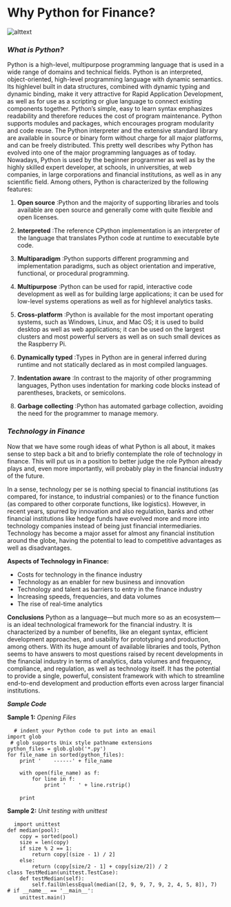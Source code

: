 Why Python for Finance?
=====================
![alttext](https://github.com/DragonflyStats/MA4128Assessment/blob/master/images/python_for_finance.png)

### *What is Python?*
Python is a high-level, multipurpose programming language that is used in a wide range of
domains and technical fields. Python is an interpreted, object-oriented, high-level programming language with dynamic semantics. Its highlevel built in data structures, combined with dynamic typing and dynamic binding, make it very attractive for Rapid Application Development, as well as for use as a scripting or glue language to connect existing components
together. Python’s simple, easy to learn syntax emphasizes readability and therefore reduces the cost of program
maintenance. Python supports modules and packages, which encourages program modularity and code reuse. The
Python interpreter and the extensive standard library are available in source or binary form without charge for all
major platforms, and can be freely distributed.
This pretty well describes why Python has evolved into one of the major programming
languages as of today. Nowadays, Python is used by the beginner programmer as well as
by the highly skilled expert developer, at schools, in universities, at web companies, in
large corporations and financial institutions, as well as in any scientific field.
Among others, Python is characterized by the following features:

1. **Open source**
:Python and the majority of supporting libraries and tools available are open source
and generally come with quite flexible and open licenses.

2. **Interpreted**
:The reference CPython implementation is an interpreter of the language that
translates Python code at runtime to executable byte code.

3. **Multiparadigm**
:Python supports different programming and implementation paradigms, such as
object orientation and imperative, functional, or procedural programming.

4. **Multipurpose**
:Python can be used for rapid, interactive code development as well as for building
large applications; it can be used for low-level systems operations as well as for highlevel
analytics tasks.

5. **Cross-platform**
:Python is available for the most important operating systems, such as Windows,
Linux, and Mac OS; it is used to build desktop as well as web applications; it can be
used on the largest clusters and most powerful servers as well as on such small
devices as the Raspberry Pi.

6. **Dynamically typed**
:Types in Python are in general inferred during runtime and not statically declared as
in most compiled languages.

7. **Indentation aware**
:In contrast to the majority of other programming languages, Python uses indentation
for marking code blocks instead of parentheses, brackets, or semicolons.

8. **Garbage collecting**
:Python has automated garbage collection, avoiding the need for the programmer to manage memory.

### *Technology in Finance*
Now that we have some rough ideas of what Python is all about, it makes sense to step back a bit and to briefly contemplate the role of technology in finance. This will put us in a position to better judge the role Python already plays and, even more importantly, will probably play in the financial industry of the future.

In a sense, technology per se is nothing special to financial institutions (as compared, for instance, to industrial companies) or to the finance function (as compared to other corporate functions, like logistics). However, in recent years, spurred by innovation and also regulation, banks and other financial institutions like hedge funds have evolved more and more into technology companies instead of being just financial intermediaries. Technology has become a major asset for almost any financial institution around the globe, having the potential to lead to competitive advantages as well as disadvantages.

**Aspects of Technology in Finance:**
- Costs for technology in the finance industry
- Technology as an enabler for new business and innovation
- Technology and talent as barriers to entry in the finance industry
- Increasing speeds, frequencies, and data volumes
- The rise of real-time analytics

**Conclusions**
Python as a language—but much more so as an ecosystem—is an ideal technological framework for the financial industry. It is characterized by a number of benefits, like an elegant syntax, efficient development approaches, and usability for prototyping and production, among others. With its huge amount of available libraries and tools, Python seems to have answers to most questions raised by recent developments in the financial industry in terms of analytics, data volumes and frequency, compliance, and regulation, as well as technology itself. It has the potential to provide a single, powerful, consistent framework with which to streamline end-to-end development and production efforts even across larger financial institutions.

***Sample Code***
 
**Sample 1:** *Opening Files*
<pre> <code> # indent your Python code to put into an email
import glob
 # glob supports Unix style pathname extensions
python_files = glob.glob('*.py')
for file_name in sorted(python_files):
    print '    ------' + file_name

    with open(file_name) as f:
        for line in f:
            print '    ' + line.rstrip()

    print </code> </pre> 
  
  **Sample 2:** *Unit testing with unittest*
<pre> <code> import unittest
def median(pool):
    copy = sorted(pool)
    size = len(copy)
    if size % 2 == 1:
        return copy[(size - 1) / 2]
    else:
        return (copy[size/2 - 1] + copy[size/2]) / 2
class TestMedian(unittest.TestCase):
    def testMedian(self):
        self.failUnlessEqual(median([2, 9, 9, 7, 9, 2, 4, 5, 8]), 7)
# if __name__ == '__main__':
    unittest.main() </code> </pre> 
